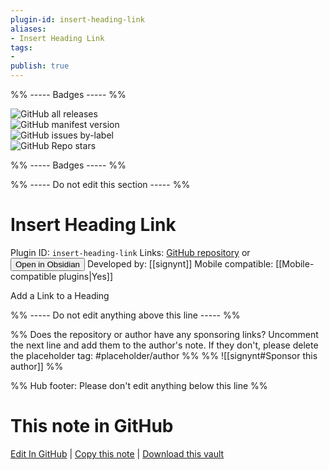 ```yaml
---
plugin-id: insert-heading-link
aliases:
- Insert Heading Link
tags: 
- 
publish: true
---
```


%% ----- Badges ----- %%

![GitHub all releases](https://img.shields.io/github/downloads/signynt/insert-heading-link/total?color=573E7A&logo=github&style=for-the-badge)   
![GitHub manifest version](https://img.shields.io/github/manifest-json/v/signynt/insert-heading-link?color=573E7A&logo=github&style=for-the-badge)   
![GitHub issues by-label](https://img.shields.io/github/issues/signynt/insert-heading-link/help%20wanted?color=573E7A&logo=github&style=for-the-badge)   
![GitHub Repo stars](https://img.shields.io/github/stars/signynt/insert-heading-link?color=573E7A&logo=github&style=for-the-badge)

%% ----- Badges ----- %%

%% ----- Do not edit this section ----- %%

# Insert Heading Link

Plugin ID: `insert-heading-link`
Links: [GitHub repository](https://github.com/signynt/insert-heading-link) or [<button id=HH>Open in Obsidian</button>](obsidian://show-plugin?id=insert-heading-link)
Developed by: [[signynt]]
Mobile compatible: [[Mobile-compatible plugins|Yes]]

Add a Link to a Heading

%% ----- Do not edit anything above this line ----- %% 

%% Does the repository or author have any sponsoring links? Uncomment the next line and add them to the author's note. If they don't, please delete the placeholder tag: #placeholder/author %%
%% ![[signynt#Sponsor this author]] %%

%% Hub footer: Please don't edit anything below this line %%

# This note in GitHub

<span class="git-footer">[Edit In GitHub](https://github.dev/obsidian-community/obsidian-hub/blob/main/02%20-%20Community%20Expansions/02.05%20All%20Community%20Expansions/Plugins/insert-heading-link.md "git-hub-edit-note") | [Copy this note](https://raw.githubusercontent.com/obsidian-community/obsidian-hub/main/02%20-%20Community%20Expansions/02.05%20All%20Community%20Expansions/Plugins/insert-heading-link.md "git-hub-copy-note") | [Download this vault](https://github.com/obsidian-community/obsidian-hub/archive/refs/heads/main.zip "git-hub-download-vault") </span>
